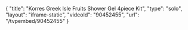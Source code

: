 {
    "title": "Korres Greek Isle Fruits Shower Gel 4piece Kit",
    "type": "solo",
    "layout": "iframe-static",
    "videoId": "90452455",
    "url": "\/tvpembed\/90452455"
}